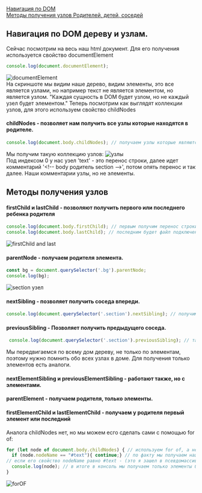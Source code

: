 [Навигация по DOM](#navigations)<br>
[Методы получения узлов Родителей, детей, соседей]()<br>
 
 ## <a name='navigations'> Навигация по DOM дереву и узлам. </a> ##
 Сейчас посмотрим на весь наш html документ. Для его получения используется свойство documentElement
```javaScript
console.log(document.documentElement);
```
![documentElement](https://github.com/Aquariids/MyJS/blob/main/app/img/%D0%B2%D0%B5%D1%81%D1%8Chtml.png)<br>
На скриншоте мы видим наше дерево, видим элементы, это все является узлами, но например текст не является элементом, но является узлом. "Каждая сущность в DOM будет узлом, но не каждый узел будет элементом." Теперь посмотрим как выглядят коллекции узлов, для этого используем свойство childNodes
#### childNodes - позволяет нам получить все узлы которые находятся в родителе.
```javaScript
console.log(document.body.childNodes); // получаем узлы которые являются детьми у body.
```
Мы получим такую коллекцию узлов:
![узлы](https://github.com/Aquariids/MyJS/blob/main/app/img/%D0%BA%D0%BE%D0%BB%D0%BB%D0%B5%D0%BA%D1%86%D0%B8%D1%8F%20%D1%83%D0%B7%D0%BB%D0%BE%D0%B2.png)<br>
Под индексом 0 у нас узел 'text' - это перенос строки, далее идет комментарий '\<!-- body родитель section -->', потом опять перенос и так далее. Наши комментарии узлы, но не элементы.

## <a name='methods'> Методы получения узлов </a> ##

#### firstChild и lastChild - позволяют получить первого или последнего ребенка родителя

```javaScript
console.log(document.body.firstChild); // первым получим перенос строки.
console.log(document.body.lastChild); // последним будет файл подключения js
```
![firstChild and last](https://github.com/Aquariids/MyJS/blob/main/app/img/first%20and%20end.png)<br>
#### parentNode - получаем родителя элемента.
```javaScript
const bg = document.querySelector('.bg').parentNode;
console.log(bg);
```
![section узел](https://github.com/Aquariids/MyJS/blob/main/app/img/section.png)<br>
#### nextSibling - позволяет получить соседа впереди.
```javaScript
console.log(document.querySelector('.section').nextSibling); // получим text - перенос строки.
```
#### previousSibling - Позволяет получить предыдущего соседа.
```javaScript
 console.log(document.querySelector('.section').previousSibling); // так же получим text
```
Мы передвигаемся по всему дом дереву, не только по элементам, поэтому нужно помнить обо всех узлах в доме. Для получения только элементов есть аналоги.
#### nextElementSibling и previousElementSibling  - работают также, но с элементами.
#### parentElement -  получаем родителя, только элементы.
#### firstElementChild и lastElementChild - получаем у родителя первый элемент или последний 
Аналога childNodes  нет, но мы можем есго сделать сами с помощью for of:
```javaScript
for (let node of document.body.childNodes) { // используем for of, а не forEach потому что в нем мы можем использовать continue и brake.
  if (node.nodeName == "#text"){ continue;} // по факту мы получаем наш псевдомассив нодузел и говорим если нода(каждый наш элемент)
// если его свойство nodeName равно #text - (это я зашел в псевдомассив раскрыл ноду text и нашел имя.) То мы пропускаем эту итерацию 
  console.log(node); // в итоге в консоль мы получаем только элементы без текстовых узлов
}
```
![forOF](https://github.com/Aquariids/MyJS/blob/main/app/img/forOf.png)<br>
